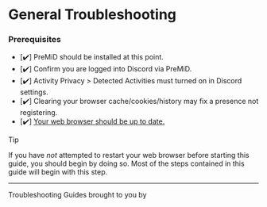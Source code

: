 <script setup>
import { VPTeamMembers } from 'vitepress/theme'

const members = [
   {
     avatar: 'https://avatars.githubusercontent.com/u/89056213',
     name: 'Espresso',
     links: [
      { icon: 'x', link: 'https://x.com/JamieNNeedham' },
      { icon: 'discord', link: 'https://discord.com/users/167581994518052864' }
     ]
   },
   {
     avatar: 'https://gravatar.com/avatar/65eab64237c97de3b9daec297193780c',
     name: 'veryCrunchy',
     links: [
      { icon: 'github', link: 'https://github.com/veryCrunchy' },
      { icon: 'discord', link: 'https://discord.com/users/576097150359044106' }
     ]
   },
]
</script>

# General Troubleshooting

### Prerequisites

- [:heavy_check_mark:] PreMiD should be installed at this point.
- [:heavy_check_mark:] Confirm you are logged into Discord via PreMiD.
- [:heavy_check_mark:] Activity Privacy > Detected Activities must turned on in Discord settings.
- [:heavy_check_mark:] Clearing your browser cache/cookies/history may fix a presence not registering.
- [:heavy_check_mark:] <ins>Your web browser should be up to date.</ins>

> [!TIP] 
> If you have _not_ attempted to restart your web browser before starting this guide, you should begin by doing so. Most of the steps contained in this guide will begin with this step.

---

Troubleshooting Guides brought to you by
<VPTeamMembers size="small" :members="members" />
